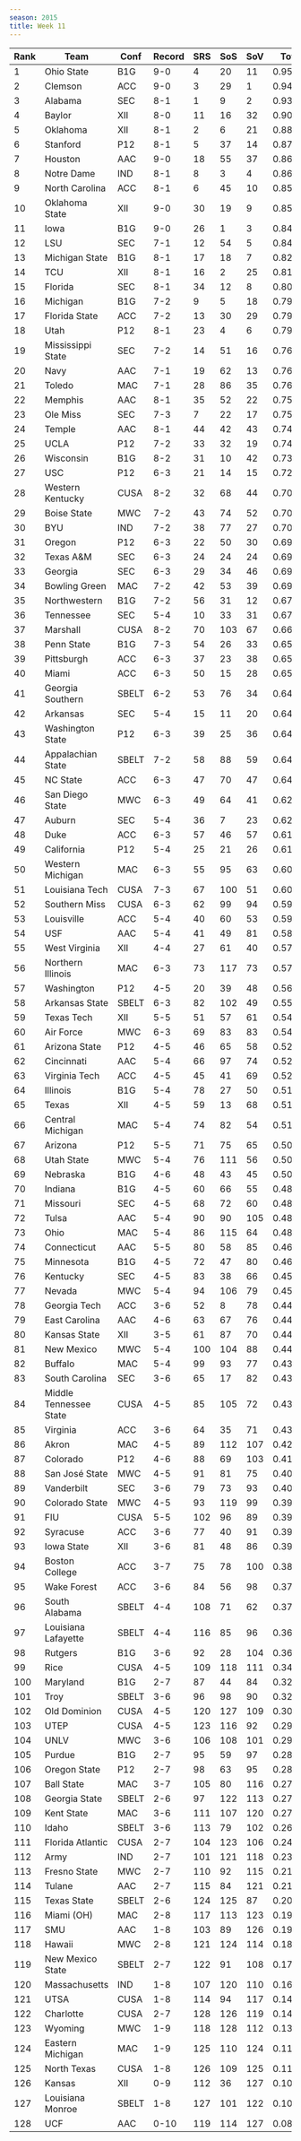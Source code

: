 ```yaml
---
season: 2015
title: Week 11
---
```

<table class="display"><thead><tr><th>Rank</th><th>Team</th><th>Conf</th><th>Record</th><th>SRS</th><th>SoS</th><th>SoV</th><th>Total</th></tr></thead><tbody>
<tr><td>1</td><td>Ohio State</td><td>B1G</td><td>9-0</td><td>4</td><td>20</td><td>11</td><td>0.95611</td></tr>
<tr><td>2</td><td>Clemson</td><td>ACC</td><td>9-0</td><td>3</td><td>29</td><td>1</td><td>0.94735</td></tr>
<tr><td>3</td><td>Alabama</td><td>SEC</td><td>8-1</td><td>1</td><td>9</td><td>2</td><td>0.93889</td></tr>
<tr><td>4</td><td>Baylor</td><td>XII</td><td>8-0</td><td>11</td><td>16</td><td>32</td><td>0.90013</td></tr>
<tr><td>5</td><td>Oklahoma</td><td>XII</td><td>8-1</td><td>2</td><td>6</td><td>21</td><td>0.88434</td></tr>
<tr><td>6</td><td>Stanford</td><td>P12</td><td>8-1</td><td>5</td><td>37</td><td>14</td><td>0.87165</td></tr>
<tr><td>7</td><td>Houston</td><td>AAC</td><td>9-0</td><td>18</td><td>55</td><td>37</td><td>0.86269</td></tr>
<tr><td>8</td><td>Notre Dame</td><td>IND</td><td>8-1</td><td>8</td><td>3</td><td>4</td><td>0.86237</td></tr>
<tr><td>9</td><td>North Carolina</td><td>ACC</td><td>8-1</td><td>6</td><td>45</td><td>10</td><td>0.85293</td></tr>
<tr><td>10</td><td>Oklahoma State</td><td>XII</td><td>9-0</td><td>30</td><td>19</td><td>9</td><td>0.85133</td></tr>
<tr><td>11</td><td>Iowa</td><td>B1G</td><td>9-0</td><td>26</td><td>1</td><td>3</td><td>0.84943</td></tr>
<tr><td>12</td><td>LSU</td><td>SEC</td><td>7-1</td><td>12</td><td>54</td><td>5</td><td>0.84909</td></tr>
<tr><td>13</td><td>Michigan State</td><td>B1G</td><td>8-1</td><td>17</td><td>18</td><td>7</td><td>0.82428</td></tr>
<tr><td>14</td><td>TCU</td><td>XII</td><td>8-1</td><td>16</td><td>2</td><td>25</td><td>0.81898</td></tr>
<tr><td>15</td><td>Florida</td><td>SEC</td><td>8-1</td><td>34</td><td>12</td><td>8</td><td>0.80315</td></tr>
<tr><td>16</td><td>Michigan</td><td>B1G</td><td>7-2</td><td>9</td><td>5</td><td>18</td><td>0.79974</td></tr>
<tr><td>17</td><td>Florida State</td><td>ACC</td><td>7-2</td><td>13</td><td>30</td><td>29</td><td>0.79310</td></tr>
<tr><td>18</td><td>Utah</td><td>P12</td><td>8-1</td><td>23</td><td>4</td><td>6</td><td>0.79308</td></tr>
<tr><td>19</td><td>Mississippi State</td><td>SEC</td><td>7-2</td><td>14</td><td>51</td><td>16</td><td>0.76921</td></tr>
<tr><td>20</td><td>Navy</td><td>AAC</td><td>7-1</td><td>19</td><td>62</td><td>13</td><td>0.76873</td></tr>
<tr><td>21</td><td>Toledo</td><td>MAC</td><td>7-1</td><td>28</td><td>86</td><td>35</td><td>0.76099</td></tr>
<tr><td>22</td><td>Memphis</td><td>AAC</td><td>8-1</td><td>35</td><td>52</td><td>22</td><td>0.75585</td></tr>
<tr><td>23</td><td>Ole Miss</td><td>SEC</td><td>7-3</td><td>7</td><td>22</td><td>17</td><td>0.75056</td></tr>
<tr><td>24</td><td>Temple</td><td>AAC</td><td>8-1</td><td>44</td><td>42</td><td>43</td><td>0.74721</td></tr>
<tr><td>25</td><td>UCLA</td><td>P12</td><td>7-2</td><td>33</td><td>32</td><td>19</td><td>0.74268</td></tr>
<tr><td>26</td><td>Wisconsin</td><td>B1G</td><td>8-2</td><td>31</td><td>10</td><td>42</td><td>0.73881</td></tr>
<tr><td>27</td><td>USC</td><td>P12</td><td>6-3</td><td>21</td><td>14</td><td>15</td><td>0.72052</td></tr>
<tr><td>28</td><td>Western Kentucky</td><td>CUSA</td><td>8-2</td><td>32</td><td>68</td><td>44</td><td>0.70739</td></tr>
<tr><td>29</td><td>Boise State</td><td>MWC</td><td>7-2</td><td>43</td><td>74</td><td>52</td><td>0.70544</td></tr>
<tr><td>30</td><td>BYU</td><td>IND</td><td>7-2</td><td>38</td><td>77</td><td>27</td><td>0.70479</td></tr>
<tr><td>31</td><td>Oregon</td><td>P12</td><td>6-3</td><td>22</td><td>50</td><td>30</td><td>0.69744</td></tr>
<tr><td>32</td><td>Texas A&M</td><td>SEC</td><td>6-3</td><td>24</td><td>24</td><td>24</td><td>0.69598</td></tr>
<tr><td>33</td><td>Georgia</td><td>SEC</td><td>6-3</td><td>29</td><td>34</td><td>46</td><td>0.69430</td></tr>
<tr><td>34</td><td>Bowling Green</td><td>MAC</td><td>7-2</td><td>42</td><td>53</td><td>39</td><td>0.69386</td></tr>
<tr><td>35</td><td>Northwestern</td><td>B1G</td><td>7-2</td><td>56</td><td>31</td><td>12</td><td>0.67977</td></tr>
<tr><td>36</td><td>Tennessee</td><td>SEC</td><td>5-4</td><td>10</td><td>33</td><td>31</td><td>0.67230</td></tr>
<tr><td>37</td><td>Marshall</td><td>CUSA</td><td>8-2</td><td>70</td><td>103</td><td>67</td><td>0.66079</td></tr>
<tr><td>38</td><td>Penn State</td><td>B1G</td><td>7-3</td><td>54</td><td>26</td><td>33</td><td>0.65873</td></tr>
<tr><td>39</td><td>Pittsburgh</td><td>ACC</td><td>6-3</td><td>37</td><td>23</td><td>38</td><td>0.65754</td></tr>
<tr><td>40</td><td>Miami</td><td>ACC</td><td>6-3</td><td>50</td><td>15</td><td>28</td><td>0.65308</td></tr>
<tr><td>41</td><td>Georgia Southern</td><td>SBELT</td><td>6-2</td><td>53</td><td>76</td><td>34</td><td>0.64900</td></tr>
<tr><td>42</td><td>Arkansas</td><td>SEC</td><td>5-4</td><td>15</td><td>11</td><td>20</td><td>0.64564</td></tr>
<tr><td>43</td><td>Washington State</td><td>P12</td><td>6-3</td><td>39</td><td>25</td><td>36</td><td>0.64499</td></tr>
<tr><td>44</td><td>Appalachian State</td><td>SBELT</td><td>7-2</td><td>58</td><td>88</td><td>59</td><td>0.64270</td></tr>
<tr><td>45</td><td>NC State</td><td>ACC</td><td>6-3</td><td>47</td><td>70</td><td>47</td><td>0.64192</td></tr>
<tr><td>46</td><td>San Diego State</td><td>MWC</td><td>6-3</td><td>49</td><td>64</td><td>41</td><td>0.62682</td></tr>
<tr><td>47</td><td>Auburn</td><td>SEC</td><td>5-4</td><td>36</td><td>7</td><td>23</td><td>0.62489</td></tr>
<tr><td>48</td><td>Duke</td><td>ACC</td><td>6-3</td><td>57</td><td>46</td><td>57</td><td>0.61257</td></tr>
<tr><td>49</td><td>California</td><td>P12</td><td>5-4</td><td>25</td><td>21</td><td>26</td><td>0.61187</td></tr>
<tr><td>50</td><td>Western Michigan</td><td>MAC</td><td>6-3</td><td>55</td><td>95</td><td>63</td><td>0.60759</td></tr>
<tr><td>51</td><td>Louisiana Tech</td><td>CUSA</td><td>7-3</td><td>67</td><td>100</td><td>51</td><td>0.60109</td></tr>
<tr><td>52</td><td>Southern Miss</td><td>CUSA</td><td>6-3</td><td>62</td><td>99</td><td>94</td><td>0.59552</td></tr>
<tr><td>53</td><td>Louisville</td><td>ACC</td><td>5-4</td><td>40</td><td>60</td><td>53</td><td>0.59487</td></tr>
<tr><td>54</td><td>USF</td><td>AAC</td><td>5-4</td><td>41</td><td>49</td><td>81</td><td>0.58248</td></tr>
<tr><td>55</td><td>West Virginia</td><td>XII</td><td>4-4</td><td>27</td><td>61</td><td>40</td><td>0.57648</td></tr>
<tr><td>56</td><td>Northern Illinois</td><td>MAC</td><td>6-3</td><td>73</td><td>117</td><td>73</td><td>0.57465</td></tr>
<tr><td>57</td><td>Washington</td><td>P12</td><td>4-5</td><td>20</td><td>39</td><td>48</td><td>0.56990</td></tr>
<tr><td>58</td><td>Arkansas State</td><td>SBELT</td><td>6-3</td><td>82</td><td>102</td><td>49</td><td>0.55896</td></tr>
<tr><td>59</td><td>Texas Tech</td><td>XII</td><td>5-5</td><td>51</td><td>57</td><td>61</td><td>0.54352</td></tr>
<tr><td>60</td><td>Air Force</td><td>MWC</td><td>6-3</td><td>69</td><td>83</td><td>83</td><td>0.54185</td></tr>
<tr><td>61</td><td>Arizona State</td><td>P12</td><td>4-5</td><td>46</td><td>65</td><td>58</td><td>0.52900</td></tr>
<tr><td>62</td><td>Cincinnati</td><td>AAC</td><td>5-4</td><td>66</td><td>97</td><td>74</td><td>0.52883</td></tr>
<tr><td>63</td><td>Virginia Tech</td><td>ACC</td><td>4-5</td><td>45</td><td>41</td><td>69</td><td>0.52706</td></tr>
<tr><td>64</td><td>Illinois</td><td>B1G</td><td>5-4</td><td>78</td><td>27</td><td>50</td><td>0.51688</td></tr>
<tr><td>65</td><td>Texas</td><td>XII</td><td>4-5</td><td>59</td><td>13</td><td>68</td><td>0.51450</td></tr>
<tr><td>66</td><td>Central Michigan</td><td>MAC</td><td>5-4</td><td>74</td><td>82</td><td>54</td><td>0.51208</td></tr>
<tr><td>67</td><td>Arizona</td><td>P12</td><td>5-5</td><td>71</td><td>75</td><td>65</td><td>0.50856</td></tr>
<tr><td>68</td><td>Utah State</td><td>MWC</td><td>5-4</td><td>76</td><td>111</td><td>56</td><td>0.50549</td></tr>
<tr><td>69</td><td>Nebraska</td><td>B1G</td><td>4-6</td><td>48</td><td>43</td><td>45</td><td>0.50444</td></tr>
<tr><td>70</td><td>Indiana</td><td>B1G</td><td>4-5</td><td>60</td><td>66</td><td>55</td><td>0.48524</td></tr>
<tr><td>71</td><td>Missouri</td><td>SEC</td><td>4-5</td><td>68</td><td>72</td><td>60</td><td>0.48279</td></tr>
<tr><td>72</td><td>Tulsa</td><td>AAC</td><td>5-4</td><td>90</td><td>90</td><td>105</td><td>0.48221</td></tr>
<tr><td>73</td><td>Ohio</td><td>MAC</td><td>5-4</td><td>86</td><td>115</td><td>64</td><td>0.48112</td></tr>
<tr><td>74</td><td>Connecticut</td><td>AAC</td><td>5-5</td><td>80</td><td>58</td><td>85</td><td>0.46998</td></tr>
<tr><td>75</td><td>Minnesota</td><td>B1G</td><td>4-5</td><td>72</td><td>47</td><td>80</td><td>0.46761</td></tr>
<tr><td>76</td><td>Kentucky</td><td>SEC</td><td>4-5</td><td>83</td><td>38</td><td>66</td><td>0.45797</td></tr>
<tr><td>77</td><td>Nevada</td><td>MWC</td><td>5-4</td><td>94</td><td>106</td><td>79</td><td>0.45376</td></tr>
<tr><td>78</td><td>Georgia Tech</td><td>ACC</td><td>3-6</td><td>52</td><td>8</td><td>78</td><td>0.44179</td></tr>
<tr><td>79</td><td>East Carolina</td><td>AAC</td><td>4-6</td><td>63</td><td>67</td><td>76</td><td>0.44098</td></tr>
<tr><td>80</td><td>Kansas State</td><td>XII</td><td>3-5</td><td>61</td><td>87</td><td>70</td><td>0.44087</td></tr>
<tr><td>81</td><td>New Mexico</td><td>MWC</td><td>5-4</td><td>100</td><td>104</td><td>88</td><td>0.44075</td></tr>
<tr><td>82</td><td>Buffalo</td><td>MAC</td><td>5-4</td><td>99</td><td>93</td><td>77</td><td>0.43874</td></tr>
<tr><td>83</td><td>South Carolina</td><td>SEC</td><td>3-6</td><td>65</td><td>17</td><td>82</td><td>0.43633</td></tr>
<tr><td>84</td><td>Middle Tennessee State</td><td>CUSA</td><td>4-5</td><td>85</td><td>105</td><td>72</td><td>0.43114</td></tr>
<tr><td>85</td><td>Virginia</td><td>ACC</td><td>3-6</td><td>64</td><td>35</td><td>71</td><td>0.43100</td></tr>
<tr><td>86</td><td>Akron</td><td>MAC</td><td>4-5</td><td>89</td><td>112</td><td>107</td><td>0.42412</td></tr>
<tr><td>87</td><td>Colorado</td><td>P12</td><td>4-6</td><td>88</td><td>69</td><td>103</td><td>0.41724</td></tr>
<tr><td>88</td><td>San José State</td><td>MWC</td><td>4-5</td><td>91</td><td>81</td><td>75</td><td>0.40874</td></tr>
<tr><td>89</td><td>Vanderbilt</td><td>SEC</td><td>3-6</td><td>79</td><td>73</td><td>93</td><td>0.40152</td></tr>
<tr><td>90</td><td>Colorado State</td><td>MWC</td><td>4-5</td><td>93</td><td>119</td><td>99</td><td>0.39957</td></tr>
<tr><td>91</td><td>FIU</td><td>CUSA</td><td>5-5</td><td>102</td><td>96</td><td>89</td><td>0.39812</td></tr>
<tr><td>92</td><td>Syracuse</td><td>ACC</td><td>3-6</td><td>77</td><td>40</td><td>91</td><td>0.39698</td></tr>
<tr><td>93</td><td>Iowa State</td><td>XII</td><td>3-6</td><td>81</td><td>48</td><td>86</td><td>0.39131</td></tr>
<tr><td>94</td><td>Boston College</td><td>ACC</td><td>3-7</td><td>75</td><td>78</td><td>100</td><td>0.38729</td></tr>
<tr><td>95</td><td>Wake Forest</td><td>ACC</td><td>3-6</td><td>84</td><td>56</td><td>98</td><td>0.37966</td></tr>
<tr><td>96</td><td>South Alabama</td><td>SBELT</td><td>4-4</td><td>108</td><td>71</td><td>62</td><td>0.37246</td></tr>
<tr><td>97</td><td>Louisiana Lafayette</td><td>SBELT</td><td>4-4</td><td>116</td><td>85</td><td>96</td><td>0.36858</td></tr>
<tr><td>98</td><td>Rutgers</td><td>B1G</td><td>3-6</td><td>92</td><td>28</td><td>104</td><td>0.36648</td></tr>
<tr><td>99</td><td>Rice</td><td>CUSA</td><td>4-5</td><td>109</td><td>118</td><td>111</td><td>0.34384</td></tr>
<tr><td>100</td><td>Maryland</td><td>B1G</td><td>2-7</td><td>87</td><td>44</td><td>84</td><td>0.32761</td></tr>
<tr><td>101</td><td>Troy</td><td>SBELT</td><td>3-6</td><td>96</td><td>98</td><td>90</td><td>0.32368</td></tr>
<tr><td>102</td><td>Old Dominion</td><td>CUSA</td><td>4-5</td><td>120</td><td>127</td><td>109</td><td>0.30816</td></tr>
<tr><td>103</td><td>UTEP</td><td>CUSA</td><td>4-5</td><td>123</td><td>116</td><td>92</td><td>0.29808</td></tr>
<tr><td>104</td><td>UNLV</td><td>MWC</td><td>3-6</td><td>106</td><td>108</td><td>101</td><td>0.29183</td></tr>
<tr><td>105</td><td>Purdue</td><td>B1G</td><td>2-7</td><td>95</td><td>59</td><td>97</td><td>0.28655</td></tr>
<tr><td>106</td><td>Oregon State</td><td>P12</td><td>2-7</td><td>98</td><td>63</td><td>95</td><td>0.28142</td></tr>
<tr><td>107</td><td>Ball State</td><td>MAC</td><td>3-7</td><td>105</td><td>80</td><td>116</td><td>0.27607</td></tr>
<tr><td>108</td><td>Georgia State</td><td>SBELT</td><td>2-6</td><td>97</td><td>122</td><td>113</td><td>0.27427</td></tr>
<tr><td>109</td><td>Kent State</td><td>MAC</td><td>3-6</td><td>111</td><td>107</td><td>120</td><td>0.27388</td></tr>
<tr><td>110</td><td>Idaho</td><td>SBELT</td><td>3-6</td><td>113</td><td>79</td><td>102</td><td>0.26008</td></tr>
<tr><td>111</td><td>Florida Atlantic</td><td>CUSA</td><td>2-7</td><td>104</td><td>123</td><td>106</td><td>0.24038</td></tr>
<tr><td>112</td><td>Army</td><td>IND</td><td>2-7</td><td>101</td><td>121</td><td>118</td><td>0.23689</td></tr>
<tr><td>113</td><td>Fresno State</td><td>MWC</td><td>2-7</td><td>110</td><td>92</td><td>115</td><td>0.21997</td></tr>
<tr><td>114</td><td>Tulane</td><td>AAC</td><td>2-7</td><td>115</td><td>84</td><td>121</td><td>0.21468</td></tr>
<tr><td>115</td><td>Texas State</td><td>SBELT</td><td>2-6</td><td>124</td><td>125</td><td>87</td><td>0.20056</td></tr>
<tr><td>116</td><td>Miami (OH)</td><td>MAC</td><td>2-8</td><td>117</td><td>113</td><td>123</td><td>0.19933</td></tr>
<tr><td>117</td><td>SMU</td><td>AAC</td><td>1-8</td><td>103</td><td>89</td><td>126</td><td>0.19336</td></tr>
<tr><td>118</td><td>Hawaii</td><td>MWC</td><td>2-8</td><td>121</td><td>124</td><td>114</td><td>0.18084</td></tr>
<tr><td>119</td><td>New Mexico State</td><td>SBELT</td><td>2-7</td><td>122</td><td>91</td><td>108</td><td>0.17683</td></tr>
<tr><td>120</td><td>Massachusetts</td><td>IND</td><td>1-8</td><td>107</td><td>120</td><td>110</td><td>0.16836</td></tr>
<tr><td>121</td><td>UTSA</td><td>CUSA</td><td>1-8</td><td>114</td><td>94</td><td>117</td><td>0.14794</td></tr>
<tr><td>122</td><td>Charlotte</td><td>CUSA</td><td>2-7</td><td>128</td><td>126</td><td>119</td><td>0.14781</td></tr>
<tr><td>123</td><td>Wyoming</td><td>MWC</td><td>1-9</td><td>118</td><td>128</td><td>112</td><td>0.13211</td></tr>
<tr><td>124</td><td>Eastern Michigan</td><td>MAC</td><td>1-9</td><td>125</td><td>110</td><td>124</td><td>0.11370</td></tr>
<tr><td>125</td><td>North Texas</td><td>CUSA</td><td>1-8</td><td>126</td><td>109</td><td>125</td><td>0.11349</td></tr>
<tr><td>126</td><td>Kansas</td><td>XII</td><td>0-9</td><td>112</td><td>36</td><td>127</td><td>0.10535</td></tr>
<tr><td>127</td><td>Louisiana Monroe</td><td>SBELT</td><td>1-8</td><td>127</td><td>101</td><td>122</td><td>0.10378</td></tr>
<tr><td>128</td><td>UCF</td><td>AAC</td><td>0-10</td><td>119</td><td>114</td><td>127</td><td>0.08880</td></tr>
</tbody></table>
